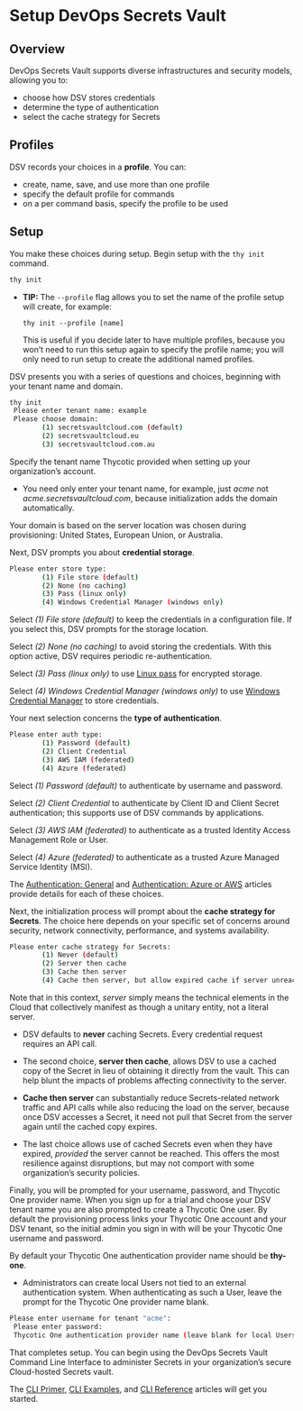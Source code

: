 ﻿[title]: # (Setup DevOps Secrets Vault)
[tags]: # (DevOps Secrets Vault,DSV,)
[priority]: # (1300)

# Setup DevOps Secrets Vault

## Overview

DevOps Secrets Vault supports diverse infrastructures and security models, allowing you to:

* choose how DSV stores credentials
* determine the type of authentication
* select the cache strategy for Secrets

## Profiles

DSV records your choices in a **profile**. You can:

* create, name, save, and use more than one profile
* specify the default profile for commands
* on a per command basis, specify the profile to be used

## Setup

You make these choices during setup. Begin setup with the `thy init` command.

```BASH
thy init
```

* **TIP:** The `--profile` flag allows you to set the name of the profile setup will create, for example:

  `thy init --profile [name]`

  This is useful if you decide later to have multiple profiles, because you won’t need to run this setup again to specify the profile name; you will only need to run setup to create the additional named profiles.

DSV presents you with a series of questions and choices, beginning with your tenant name and domain.

```BASH
thy init
 Please enter tenant name: example
 Please choose domain:
        (1) secretsvaultcloud.com (default)
        (2) secretsvaultcloud.eu
        (3) secretsvaultcloud.com.au
```

Specify the tenant name Thycotic provided when setting up your organization’s account.

* You need only enter your tenant name, for example, just *acme* not *acme.secretsvaultcloud.com*, because initialization adds the domain automatically.

Your domain is based on the server location was chosen during provisioning: United States, European Union, or Australia.

Next, DSV prompts you about **credential storage**.

```BASH
Please enter store type:
        (1) File store (default)
        (2) None (no caching)
        (3) Pass (linux only)
        (4) Windows Credential Manager (windows only)
```

Select *(1) File store (default)* to keep the credentials in a configuration file. If you select this, DSV prompts for the storage location.

Select *(2) None (no caching)* to avoid storing the credentials. With this option active, DSV requires periodic re-authentication.

Select *(3) Pass (linux only)* to use [Linux pass](https://www.passwordstore.org/) for encrypted storage.

Select *(4) Windows Credential Manager (windows only)* to use [Windows Credential Manager](https://support.microsoft.com/en-us/help/4026814/windows-accessing-credential-manager) to store credentials.

Your next selection concerns the **type of authentication**.

```BASH
Please enter auth type:
        (1) Password (default)
        (2) Client Credential
        (3) AWS IAM (federated)
        (4) Azure (federated)
```

Select *(1) Password (default)* to authenticate by username and password.

Select *(2) Client Credential* to authenticate by Client ID and Client Secret authentication; this supports use of DSV commands by applications.

Select *(3) AWS IAM (federated)* to authenticate as a trusted Identity Access Management Role or User.

Select *(4) Azure (federated)* to authenticate as a trusted Azure Managed Service Identity (MSI).

The [Authentication: General](../authent-gen/index.md) and [Authentication: Azure or AWS](../authent-azure-aws/index.md) articles provide details for each of these choices.

Next, the initialization process will prompt about the **cache strategy for Secrets**. The choice here depends on your specific set of concerns around security, network connectivity, performance, and systems availability.

```BASH
Please enter cache strategy for Secrets:
        (1) Never (default)
        (2) Server then cache
        (3) Cache then server
        (4) Cache then server, but allow expired cache if server unreachable
```

Note that in this context, *server* simply means the technical elements in the Cloud that collectively manifest as though a unitary entity, not a literal server.

* DSV defaults to **never** caching Secrets. Every credential request requires an API call.

* The second choice, **server then cache**, allows DSV to use a cached copy of the Secret in lieu of obtaining it directly from the vault. This can help blunt the impacts of problems affecting connectivity to the server.

* **Cache then server** can substantially reduce Secrets-related network traffic and API calls while also reducing the load on the server, because once DSV accesses a Secret, it need not pull that Secret from the server again until the cached copy expires.

* The last choice allows use of cached Secrets even when they have expired, *provided* the server cannot be reached. This offers the most resilience against disruptions, but may not comport with some organization’s security policies.

Finally, you will be prompted for your username, password, and Thycotic One provider name. When you sign up for a trial and choose your DSV tenant name you are also prompted to create a Thycotic One user. By default the provisioning process links your Thycotic One account and your DSV tenant, so the initial admin you sign in with will be your Thycotic One username and password.

By default your Thycotic One authentication provider name should be **thy-one**.

* Administrators can create local Users not tied to an external authentication system. When authenticating as such a User, leave the prompt for the Thycotic One provider name blank.

```BASH
Please enter username for tenant "acme":
 Please enter password:
 Thycotic One authentication provider name (leave blank for local Users): thy-one
```

That completes setup. You can begin using the DevOps Secrets Vault Command Line Interface to administer Secrets in your organization’s secure Cloud-hosted Secrets vault.

The [CLI Primer](../cli-primer/index.md), [CLI Examples](../cli-examples/index.md), and [CLI Reference](../cli-ref/index.md) articles will get you started.  



  

